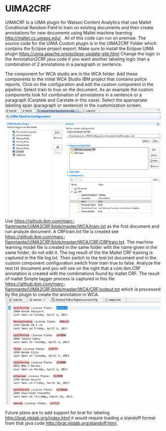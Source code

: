 # UIMA2CRF 

UIMACRF Is a UIMA plugin for Watson Content Analytics that use Mallet Conditional Random Field to train on existing documents and then create annotations for new documents using Mallet machine learning http://mallet.cs.umass.edu/  . All of this code can run on premise.
The source code for the UIMA Custom plugin is in the UIMA2CRF Folder which contains the Eclipse project export. Make sure to install the Eclipse UIMA plugin https://uima.apache.org/eclipse-update-site.html
Change the logic in the Annotation2CRF.java code if you want another labeling logic than a combination of 2 annotations in a paragraph or sentence. 

The component for WCA studio are in the WCA folder. Add these components to the initial WCA Studio IBM project that contains police reports. 
Click on the configuration and edit the custom component in the pipeline.  Select train to true on the document. As an example the custom components look for combination of annotations in a sentence or a paragraph (Carplate and Carstate in this case). 
Select the appropriate labeling span (paragraph or sentence) in the customization screen.
![picture](Screenshots/customconf.png)
Use https://github.ibm.com/marc-fiammante/UIMA2CRF/blob/master/WCA/train.txt as the first document and run analyze document.
A CRFtrain.txt file is created see https://github.ibm.com/marc-fiammante/UIMA2CRF/blob/master/WCA/CRF/CRFtrain.txt. The machine learning model file is created in the same folder with the name given in the same folder, do not edit it.
The log result of the the Mallet CRF training is captured in the file log.txt. 
Then switch to the test.txt document and in the custom component configuration switch from train true to false. 
Analyze the test.txt document and you will see on the right that a com.ibm.CRF annotation is created with the combinations found by mallet CRF. 
The result of mallet Simple tagger process is captured in this file https://github.ibm.com/marc-fiammante/UIMA2CRF/blob/master/WCA/CRF/output.txt which is processed by the plugin to create the annotation in WCA.
![picture](Screenshots/testresult.png)

Future plans are to add support for brat for labeling  http://brat.nlplab.org/index.html it would require loading a standoff format from that java code http://brat.nlplab.org/standoff.html.

